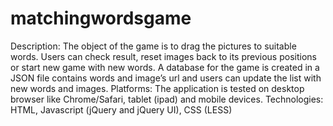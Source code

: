 matchingwordsgame
=================
Description: The object of the game is to drag the pictures to suitable words. Users can check result, reset images back to its previous positions or start new game with new words. A database for the game is created in a JSON file contains words and image’s url and users can update the list with new words and images.
Platforms: The application is tested on desktop browser like Chrome/Safari, tablet (ipad) and mobile devices.
Technologies: HTML, Javascript (jQuery and jQuery UI), CSS (LESS)

